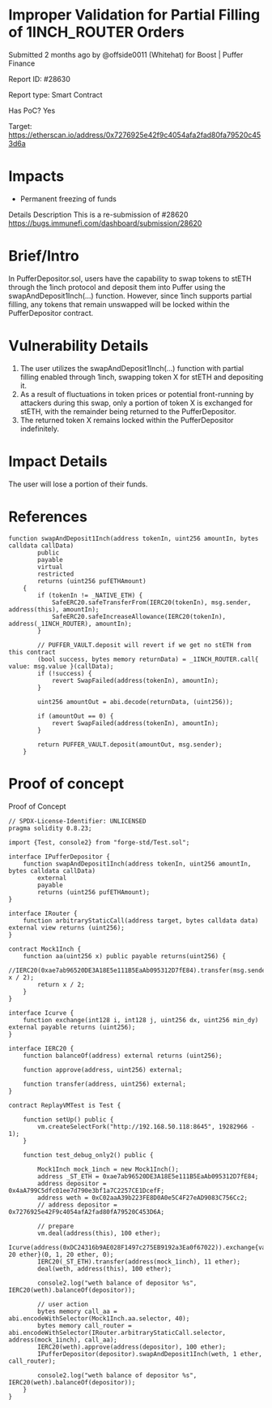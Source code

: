 # Improper Validation for Partial Filling of 1INCH_ROUTER Orders
Submitted 2 months ago by @offside0011 (Whitehat) for Boost | Puffer Finance

Report ID: #28630

Report type: Smart Contract

Has PoC? Yes

Target: https://etherscan.io/address/0x7276925e42f9c4054afa2fad80fa79520c453d6a

# Impacts
- Permanent freezing of funds

Details
Description
This is a re-submission of #28620 https://bugs.immunefi.com/dashboard/submission/28620

# Brief/Intro
In PufferDepositor.sol, users have the capability to swap tokens to stETH through the 1inch protocol and deposit them into Puffer using the swapAndDeposit1Inch(...) function. However, since 1inch supports partial filling, any tokens that remain unswapped will be locked within the PufferDepositor contract.

# Vulnerability Details

1. The user utilizes the swapAndDeposit1Inch(...) function with partial filling enabled through 1inch, swapping token X for stETH and depositing it.
2. As a result of fluctuations in token prices or potential front-running by attackers during this swap, only a portion of token X is exchanged for stETH, with the remainder being returned to the PufferDepositor.
3. The returned token X remains locked within the PufferDepositor indefinitely.

# Impact Details
The user will lose a portion of their funds.

# References
```
function swapAndDeposit1Inch(address tokenIn, uint256 amountIn, bytes calldata callData)
        public
        payable
        virtual
        restricted
        returns (uint256 pufETHAmount)
    {
        if (tokenIn != _NATIVE_ETH) {
            SafeERC20.safeTransferFrom(IERC20(tokenIn), msg.sender, address(this), amountIn);
            SafeERC20.safeIncreaseAllowance(IERC20(tokenIn), address(_1INCH_ROUTER), amountIn);
        }

        // PUFFER_VAULT.deposit will revert if we get no stETH from this contract
        (bool success, bytes memory returnData) = _1INCH_ROUTER.call{ value: msg.value }(callData);
        if (!success) {
            revert SwapFailed(address(tokenIn), amountIn);
        }

        uint256 amountOut = abi.decode(returnData, (uint256));

        if (amountOut == 0) {
            revert SwapFailed(address(tokenIn), amountIn);
        }

        return PUFFER_VAULT.deposit(amountOut, msg.sender);
    }
```

# Proof of concept
Proof of Concept

```
// SPDX-License-Identifier: UNLICENSED
pragma solidity 0.8.23;

import {Test, console2} from "forge-std/Test.sol";

interface IPufferDepositor {
    function swapAndDeposit1Inch(address tokenIn, uint256 amountIn, bytes calldata callData)
        external
        payable
        returns (uint256 pufETHAmount);
}

interface IRouter {
    function arbitraryStaticCall(address target, bytes calldata data) external view returns (uint256);
}

contract Mock1Inch {
    function aa(uint256 x) public payable returns(uint256) {
        //IERC20(0xae7ab96520DE3A18E5e111B5EaAb095312D7fE84).transfer(msg.sender, x / 2);
        return x / 2;
    }
}

interface Icurve {
    function exchange(int128 i, int128 j, uint256 dx, uint256 min_dy) external payable returns (uint256);
}

interface IERC20 {
    function balanceOf(address) external returns (uint256);

    function approve(address, uint256) external;

    function transfer(address, uint256) external;
}

contract ReplayVMTest is Test {

    function setUp() public {
        vm.createSelectFork("http://192.168.50.118:8645", 19282966 - 1);
    }

    function test_debug_only2() public {

        Mock1Inch mock_1inch = new Mock1Inch();
        address _ST_ETH = 0xae7ab96520DE3A18E5e111B5EaAb095312D7fE84;
        address depositor = 0x4aA799C5dfc01ee7d790e3bf1a7C2257CE1DcefF;
        address weth = 0xC02aaA39b223FE8D0A0e5C4F27eAD9083C756Cc2;
        // address depositor = 0x7276925e42F9c4054afA2fad80fA79520C453D6A;

        // prepare
        vm.deal(address(this), 100 ether);
        Icurve(address(0xDC24316b9AE028F1497c275EB9192a3Ea0f67022)).exchange{value: 20 ether}(0, 1, 20 ether, 0);
        IERC20(_ST_ETH).transfer(address(mock_1inch), 11 ether);
        deal(weth, address(this), 100 ether);

        console2.log("weth balance of depositor %s", IERC20(weth).balanceOf(depositor));

        // user action
        bytes memory call_aa = abi.encodeWithSelector(Mock1Inch.aa.selector, 40);
        bytes memory call_router = abi.encodeWithSelector(IRouter.arbitraryStaticCall.selector, address(mock_1inch), call_aa);
        IERC20(weth).approve(address(depositor), 100 ether);
        IPufferDepositor(depositor).swapAndDeposit1Inch(weth, 1 ether, call_router);

        console2.log("weth balance of depositor %s", IERC20(weth).balanceOf(depositor));
    }
}
```
